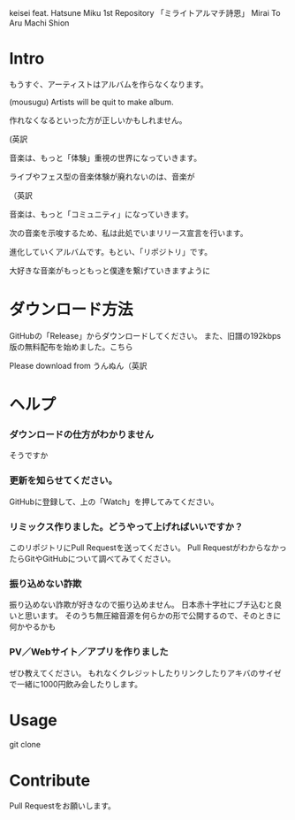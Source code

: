 keisei feat. Hatsune Miku 1st Repository
「ミライトアルマチ詩恩」 Mirai To Aru Machi Shion

# Intro

もうすぐ、アーティストはアルバムを作らなくなります。

(mousugu) Artists will be quit to make album.

作れなくなるといった方が正しいかもしれません。

(英訳

 音楽は、もっと「体験」重視の世界になっていきます。

 ライブやフェス型の音楽体験が廃れないのは、音楽が

 （英訳

 音楽は、もっと「コミュニティ」になっていきます。

 次の音楽を示唆するため、私は此処でいまリリース宣言を行います。

 進化していくアルバムです。もとい、「リポジトリ」です。

 大好きな音楽がもっともっと僕達を繋げていきますように

# ダウンロード方法

 GitHubの「Release」からダウンロードしてください。
 また、旧譜の192kbps版の無料配布を始めました。こちら

Please download from うんぬん（英訳

# ヘルプ

### ダウンロードの仕方がわかりません

そうですか

### 更新を知らせてください。

GitHubに登録して、上の「Watch」を押してみてください。

### リミックス作りました。どうやって上げればいいですか？

このリポジトリにPull Requestを送ってください。
Pull RequestがわからなかったらGitやGitHubについて調べてみてください。

### 振り込めない詐欺

振り込めない詐欺が好きなので振り込めません。
日本赤十字社にブチ込むと良いと思います。
そのうち無圧縮音源を何らかの形で公開するので、そのときに何かやるかも

### PV／Webサイト／アプリを作りました

ぜひ教えてください。
もれなくクレジットしたりリンクしたりアキバのサイゼで一緒に1000円飲み会したりします。

# Usage

git clone


# Contribute

Pull Requestをお願いします。

